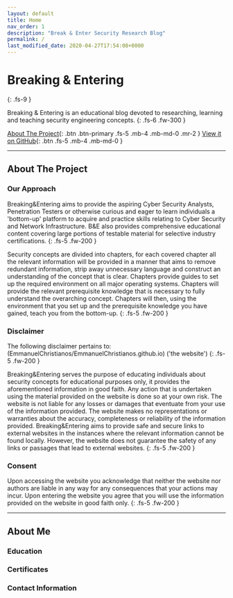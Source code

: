 ```yaml
---
layout: default
title: Home
nav_order: 1
description: "Break & Enter Security Research Blog"
permalink: /
last_modified_date: 2020-04-27T17:54:08+0000
---
```


# Breaking & Entering
{: .fs-9 }

Breaking & Entering is an educational blog devoted to researching, learning and teaching security engineering concepts.
{: .fs-6 .fw-300 }

[About The Project](#about-the-project){: .btn .btn-primary .fs-5 .mb-4 .mb-md-0 .mr-2 } [View it on GitHub](https://github.com/EmmanuelChristianos/EmmanuelChristianos.github.io){: .btn .fs-5 .mb-4 .mb-md-0 }

---
## About The Project

### Our Approach

Breaking&Entering aims to provide the aspiring Cyber Security Analysts, Penetration Testers or otherwise curious and eager to learn individuals a 'bottom-up' platform to acquire and practice skills relating to Cyber Security and Network Infrastructure. B&E also provides comprehensive educational content covering large portions of testable material for selective industry certifications.
{: .fs-5 .fw-200 }

Security concepts are divided into chapters, for each covered chapter all the relevant information will be provided in a manner that aims to remove redundant information, strip away unnecessary language and construct an understanding of the concept that is clear. Chapters provide guides to set up the required environment on all major operating systems. Chapters will provide the relevant prerequisite knowledge that is necessary to fully understand the overarching concept. Chapters will then, using the environment that you set up and the prerequisite knowledge you have gained, teach you from the bottom-up.
{: .fs-5 .fw-200 }

### Disclaimer

The following disclaimer pertains to: (EmmanuelChristianos/EmmanuelChristianos.github.io) ('the website')
{: .fs-5 .fw-200 }

Breaking&Entering serves the purpose of educating individuals about security concepts for educational purposes only, it provides the aforementioned information in good faith. Any action that is undertaken using the material provided on the website is done so at your own risk. The website is not liable for any losses or damages that eventuate from your use of the information provided. The website makes no representations or warranties about the accuracy, completeness or reliability of the information provided. Breaking&Entering aims to provide safe and secure links to external websites in the instances where the relevant information cannot be found locally. However, the website does not guarantee the safety of any links or passages that lead to external websites.
{: .fs-5 .fw-200 }

### Consent
Upon accessing the website you acknowledge that neither the website nor authors are liable in any way for any consequences that your actions may incur. Upon entering the website you agree that you will use the information provided on the website in good faith only.
{: .fs-5 .fw-200 }

---
## About Me
### Education
### Certificates
### Contact Information
